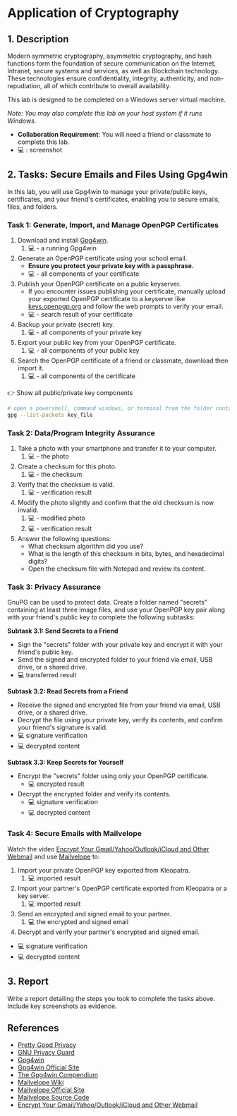 # Application of Cryptography

## 1. Description
Modern symmetric cryptography, asymmetric cryptography, and hash functions form the foundation of secure communication on the Internet, Intranet, secure systems and services, as well as Blockchain technology. These technologies ensure confidentiality, integrity, authenticity, and non-repudiation, all of which contribute to overall availability.

This lab is designed to be completed on a Windows server virtual machine.

_Note: You may also complete this lab on your host system if it runs Windows._

- **Collaboration Requirement**: You will need a friend or classmate to complete this lab.
- 💻 : screenshot


## 2. Tasks: Secure Emails and Files Using Gpg4win
In this lab, you will use Gpg4win to manage your private/public keys, certificates, and your friend's certificates, enabling you to secure emails, files, and folders.

### Task 1: Generate, Import, and Manage OpenPGP Certificates
1. Download and install [Gpg4win](https://www.gpg4win.org/).
   1. 💻 - a running Gpg4win
2. Generate an OpenPGP certificate using your school email.
   - **Ensure you protect your private key with a passphrase.**
   - 💻 - all components of your certificate
3. Publish your OpenPGP certificate on a public keyserver.
   - If you encounter issues publishing your certificate, manually upload your exported OpenPGP certificate to a keyserver like [keys.openpgp.org](https://keys.openpgp.org/) and follow the web prompts to verify your email.
   - 💻 - search result of your certificate
4. Backup your private (secret) key.
   1. 💻 - all components of your private key
5. Export your public key from your OpenPGP certificate.
   1. 💻 - all components of your public key
6. Search the OpenPGP certificate of a friend or classmate, download then import it.
   1. 💻 - all components of the certificate

👉 Show all public/private key components

```bash
# open a powershell, command windows, or terminal from the folder contains the key file
gpg --list-packets key_file
```

### Task 2: Data/Program Integrity Assurance
1. Take a photo with your smartphone and transfer it to your computer.
   1. 💻 - the photo
2. Create a checksum for this photo.
   1. 💻 - the checksum
3. Verify that the checksum is valid.
   1. 💻 - verification result
4. Modify the photo slightly and confirm that the old checksum is now invalid.
   1. 💻 - modified photo
   2. 💻 - verification result
5. Answer the following questions:
   - What checksum algorithm did you use?
   - What is the length of this checksum in bits, bytes, and hexadecimal digits?
   - Open the checksum file with Notepad and review its content.


### Task 3: Privacy Assurance
GnuPG can be used to protect data. Create a folder named "secrets" containing at least three image files, and use your OpenPGP key pair along with your friend's public key to complete the following subtasks:

**Subtask 3.1: Send Secrets to a Friend**
- Sign the "secrets" folder with your private key and encrypt it with your friend's public key.
- Send the signed and encrypted folder to your friend via email, USB drive, or a shared drive.
- 💻 transferred result

**Subtask 3.2: Read Secrets from a Friend**
- Receive the signed and encrypted file from your friend via email, USB drive, or a shared drive.
- Decrypt the file using your private key, verify its contents, and confirm your friend's signature is valid.
- 💻 signature verification
- 💻 decrypted content

**Subtask 3.3: Keep Secrets for Yourself**
- Encrypt the "secrets" folder using only your OpenPGP certificate.
  - 💻 encrypted result
- Decrypt the encrypted folder and verify its contents.
  - 💻 signature verification
  - 💻 decrypted content

### Task 4: Secure Emails with Mailvelope
Watch the video [Encrypt Your Gmail/Yahoo/Outlook/iCloud and Other Webmail](https://youtu.be/-Hz40_P6bVE) and use [Mailvelope](https://www.mailvelope.com/) to:
1. Import your private OpenPGP key exported from Kleopatra.
   1. 💻 imported result
2. Import your partner's OpenPGP certificate exported from Kleopatra or a key server.
   1. 💻  imported result
3. Send an encrypted and signed email to your partner.
   1. 💻  the encrypted and signed email
4. Decrypt and verify your partner's encrypted and signed email.
  - 💻 signature verification
  - 💻 decrypted content

## 3. Report
Write a report detailing the steps you took to complete the tasks above. Include key screenshots as evidence.

## References
- [Pretty Good Privacy](https://en.wikipedia.org/wiki/Pretty_Good_Privacy)
- [GNU Privacy Guard](https://en.wikipedia.org/wiki/GNU_Privacy_Guard)
- [Gpg4win](https://en.wikipedia.org/wiki/Gpg4win)
- [Gpg4win Official Site](https://www.gpg4win.org)
- [The Gpg4win Compendium](https://files.gpg4win.org/doc/gpg4win-compendium-en.pdf)
- [Mailvelope Wiki](https://en.wikipedia.org/wiki/Mailvelope)
- [Mailvelope Official Site](https://www.mailvelope.com)
- [Mailvelope Source Code](https://github.com/mailvelope/)
- [Encrypt Your Gmail/Yahoo/Outlook/iCloud and Other Webmail](https://www.youtube.com/watch?v=-Hz40_P6bVE)